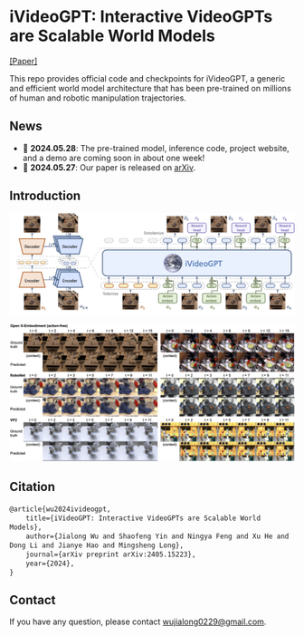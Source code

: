# iVideoGPT: Interactive VideoGPTs are Scalable World Models

[[Paper]](https://arxiv.org/abs/2405.15223)

This repo provides official code and checkpoints for iVideoGPT, a generic and efficient world model architecture that has been pre-trained on millions of human and robotic manipulation trajectories. 

## News

- 🚩 **2024.05.28**: The pre-trained model, inference code, project website, and a demo are coming soon in about one week!
- 🚩 **2024.05.27**: Our paper is released on [arXiv](https://arxiv.org/abs/2405.15223).

## Introduction

![architecture](assets/architecture.png)

![showcase](assets/showcase.png)

## Citation

```
@article{wu2024ivideogpt,
    title={iVideoGPT: Interactive VideoGPTs are Scalable World Models}, 
    author={Jialong Wu and Shaofeng Yin and Ningya Feng and Xu He and Dong Li and Jianye Hao and Mingsheng Long},
    journal={arXiv preprint arXiv:2405.15223},
    year={2024},
}
```

## Contact

If you have any question, please contact wujialong0229@gmail.com.
